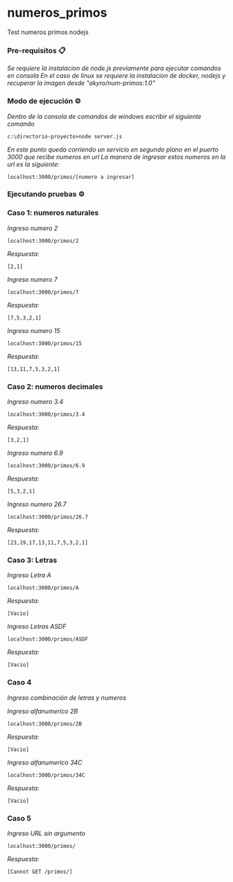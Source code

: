 # numeros_primos
 Test numeros primos nodejs
 
 ### Pre-requisitos 📋
 
 _Se requiere la instalacion de node.js previamente para ejecutar comandos en consola_
 _En el caso de linux se requiere la instalacion de docker, nodejs y recuperar la imagen desde "akyro/num-primos:1.0"_


### Modo de ejecución ⚙️

_Dentro de la consola de comandos de windows escribir el siguiente comando_

```
c:\directorio-proyecto>node server.js
```
_En este punto queda corriendo un servicio en segundo plano en el puerto 3000 que recibe numeros en url_
_La manera de ingresar estos numeros en la url es la siguiente:_

```
localhost:3000/primos/[numero a ingresar]
```

### Ejecutando pruebas ⚙️

### Caso 1: numeros naturales

_Ingreso numero 2_

```
localhost:3000/primos/2
```
_Respuesta:_

```
[2,1]
```
_Ingreso numero 7_
```
localhost:3000/primos/7
```
_Respuesta:_

```
[7,5,3,2,1]
```
_Ingreso numero 15_

```
localhost:3000/primos/15
```
_Respuesta:_

```
[13,11,7,5,3,2,1]
```

### Caso 2: numeros decimales

_Ingreso numero 3.4_

```
localhost:3000/primos/3.4
```
_Respuesta:_

```
[3,2,1]
```
_Ingreso numero 6.9_

```
localhost:3000/primos/6.9
```
_Respuesta:_

```
[5,3,2,1]
```
_Ingreso numero 26.7_

```
localhost:3000/primos/26.7
```
_Respuesta:_

```
[23,19,17,13,11,7,5,3,2,1]
```

### Caso 3: Letras

_Ingreso Letra A_

```
localhost:3000/primos/A
```
_Respuesta:_

```
[Vacio]
```
_Ingreso Letras ASDF_

```
localhost:3000/primos/ASDF
```
_Respuesta:_

```
[Vacio]
```

### Caso 4

_Ingreso combinación de letras y numeros_

_Ingreso alfanumerico 2B_

```
localhost:3000/primos/2B
```
_Respuesta:_

```
[Vacio]
```
_Ingreso alfanumerico 34C_

```
localhost:3000/primos/34C
```
_Respuesta:_

```
[Vacio]
```

### Caso 5

_Ingreso URL sin argumento_

```
localhost:3000/primos/
```
_Respuesta:_

```
[Cannot GET /primos/]
```
